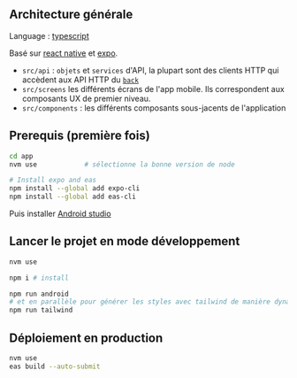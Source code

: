 ## Architecture générale

Language : [typescript](https://typescript.org)

Basé sur [react native](https://fr.reactjs.org/) et [expo](https://expo.io/).

- `src/api` : `objets` et `services` d'API, la plupart sont des clients HTTP qui accèdent aux API HTTP du [`back`](../back/README.md)
- `src/screens` les différents écrans de l'app mobile. Ils correspondent aux composants UX de premier niveau.
- `src/components` : les différents composants sous-jacents de l'application

## Prerequis (première fois)

```bash
cd app
nvm use            # sélectionne la bonne version de node

# Install expo and eas
npm install --global add expo-cli
npm install --global add eas-cli
```

Puis installer [Android studio](https://docs.expo.dev/workflow/android-studio-emulator/)

## Lancer le projet en mode développement

```bash
nvm use

npm i # install

npm run android
# et en parallèle pour générer les styles avec tailwind de manière dynamique (JIT)
npm run tailwind
```

## Déploiement en production

```bash
nvm use
eas build --auto-submit
```